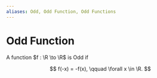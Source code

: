 ```yaml
---
aliases: Odd, Odd Function, Odd Functions
---
```


# Odd Function

A function $f : \R \to \R$ is Odd if

$$
f(-x) = -f(x), \qquad \forall x \in \R.
$$
